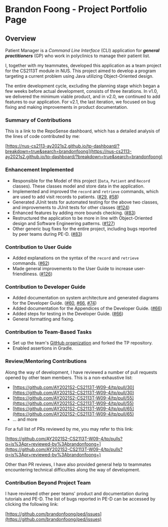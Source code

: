 # Brandon Foong - Project Portfolio Page

## Overview

Patient Manager is a _Command Line Interface_ (CLI) application for **_general practitioners_** (GP)
who work in polyclinics to manage their patient list.

I, together with my teammates, developed this application as a team project for the CS2113T module in NUS. This project
aimed to develop a program targeting a current problem using Java utilizing Object-Oriented design.

The entire development cycle, excluding the planning stage which began a few weeks before actual development, consists
of three iterations. In v1.0, we delivered the minimum viable product, and in v2.0, we continued to add features to our
application. For v2.1, the last iteration, we focused on bug fixing and making improvements in product documentation.

### Summary of Contributions

This is a link to the RepoSense dashboard, which has a detailed analysis of the lines of code contributed by me:

[https://nus-cs2113-ay2021s2.github.io/tp-dashboard/?breakdown=true&search=brandonfoong](https://nus-cs2113-ay2021s2.github.io/tp-dashboard/?breakdown=true&search=brandonfoong)

### Enhancement Implemented

* Responsible for the Model of this project (`Data`, `Patient` and `Record` classes). These classes model and store data
  in the application.
* Implemented and improved the `record` and `retrieve` commands, which are used to add visit records to patients.
  ([#29](https://github.com/AY2021S2-CS2113T-W09-4/tp/pull/29),
  [#58](https://github.com/AY2021S2-CS2113T-W09-4/tp/pull/58))
* Generated JUnit tests for automated testing for the above two classes, and improvements to JUnit tests for other
  classes ([#124](https://github.com/AY2021S2-CS2113T-W09-4/tp/pull/124))
* Enhanced features by adding more bounds checking. ([#83](https://github.com/AY2021S2-CS2113T-W09-4/tp/pull/83))
* Restructured the application to be more in line with Object-Oriented design and Software Engineering patterns.
  ([#127](https://github.com/AY2021S2-CS2113T-W09-4/tp/pull/127))
* Other generic bug fixes for the entire project, including bugs reported by peer teams during PE-D.
  ([#83](https://github.com/AY2021S2-CS2113T-W09-4/tp/pull/83))

### Contribution to User Guide

* Added explanations on the syntax of the `record` and `retrieve` commands.
  ([#62](https://github.com/AY2021S2-CS2113T-W09-4/tp/pull/62))
* Made general improvements to the User Guide to increase user-friendliness.
  ([#126](https://github.com/AY2021S2-CS2113T-W09-4/tp/pull/126))

### Contribution to Developer Guide

* Added documentation on system architecture and generated diagrams for the Developer Guide.
  ([#60](https://github.com/AY2021S2-CS2113T-W09-4/tp/pull/60),
  [#66](https://github.com/AY2021S2-CS2113T-W09-4/tp/pull/66),
  [#74](https://github.com/AY2021S2-CS2113T-W09-4/tp/pull/74))
* Added documentation for the Appendices of the Developer Guide.
  ([#66](https://github.com/AY2021S2-CS2113T-W09-4/tp/pull/66))
* Added steps for testing in the Developer Guide.
  ([#66](https://github.com/AY2021S2-CS2113T-W09-4/tp/pull/66))
* General formatting and fixing.

### Contribution to Team-Based Tasks

* Set up the team's [GitHub organization](https://github.com/AY2021S2-CS2113T-W09-4) and forked the TP repository.
* Enabled assertions in Gradle.

### Review/Mentoring Contributions

Along the way of development, I have reviewed a number of pull requests opened by other team members. This is a
non-exhaustive list:

* [https://github.com/AY2021S2-CS2113T-W09-4/tp/pull/30](https://github.com/AY2021S2-CS2113T-W09-4/tp/pull/30)
* [https://github.com/AY2021S2-CS2113T-W09-4/tp/pull/55](https://github.com/AY2021S2-CS2113T-W09-4/tp/pull/55)
* [https://github.com/AY2021S2-CS2113T-W09-4/tp/pull/65](https://github.com/AY2021S2-CS2113T-W09-4/tp/pull/65)
* ... and more

For a full list of PRs reviewed by me, you may refer to this link:

[https://github.com/AY2021S2-CS2113T-W09-4/tp/pulls?q=is%3Apr+reviewed-by%3Abrandonfoong+](https://github.com/AY2021S2-CS2113T-W09-4/tp/pulls?q=is%3Apr+reviewed-by%3Abrandonfoong+)

Other than PR reviews, I have also provided general help to teammates encountering technical difficulties along the way
of development.

### Contribution Beyond Project Team

I have reviewed other peer teams' product and documentation during tutorials and PE-D. The list of bugs reported in PE-D
can be accessed by clicking the following link:

[https://github.com/brandonfoong/ped/issues](https://github.com/brandonfoong/ped/issues)